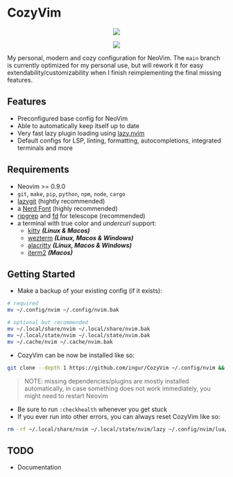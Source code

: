 # CozyVim

<p align="center">
  <img src="https://github-production-user-asset-6210df.s3.amazonaws.com/45173070/273734086-771e98dc-0a30-419d-be97-af587ce28ef1.png"/>
</p>
<p align="center">
  <img src="https://github-production-user-asset-6210df.s3.amazonaws.com/45173070/273744812-291c6b8a-b7a0-449e-a860-93fd5f52950b.png"/>
</p>

My personal, modern and cozy configuration for NeoVim. The `main` branch is currently optimized for my personal use, but will rework it
for easy extendability/customizability when I finish reimplementing the final missing features.

## Features

- Preconfigured base config for NeoVim
- Able to automatically keep itself up to date
- Very fast lazy plugin loading using [lazy.nvim](https://github.com/folke/lazy.nvim)
- Default configs for LSP, linting, formatting, autocompletions, integrated terminals and more

## Requirements

- Neovim >= 0.9.0
- `git`, `make`, `pip`, `python`, `npm`, `node`, `cargo`
- [lazygit](https://github.com/jesseduffield/lazygit) (hightly recommended)
- a [Nerd Font](https://www.nerdfonts.com/) (highly recommended)
- [ripgrep](https://github.com/BurntSushi/ripgrep) and [fd](https://github.com/sharkdp/fd) for telescope (recommended)
- a terminal with true color and _undercurl_ support:
  - [kitty](https://github.com/kovidgoyal/kitty) **_(Linux & Macos)_**
  - [wezterm](https://github.com/wez/wezterm) **_(Linux, Macos & Windows)_**
  - [alacritty](https://github.com/alacritty/alacritty) **_(Linux, Macos & Windows)_**
  - [iterm2](https://iterm2.com/) **_(Macos)_**

## Getting Started

- Make a backup of your existing config (if it exists):
```bash
# required
mv ~/.config/nvim ~/.config/nvim.bak

# optional but recommended
mv ~/.local/share/nvim ~/.local/share/nvim.bak
mv ~/.local/state/nvim ~/.local/state/nvim.bak
mv ~/.cache/nvim ~/.cache/nvim.bak
```
- CozyVim can be now be installed like so:
```bash
git clone --depth 1 https://github.com/ingur/CozyVim ~/.config/nvim && nvim
```
> NOTE: missing dependencies/plugins are mostly installed automatically, in case something does not work immediately, you might need to restart Neovim

- Be sure to run `:checkhealth` whenever you get stuck
- If you ever run into other errors, you can always reset CozyVim like so:
```bash
rm -rf ~/.local/share/nvim ~/.local/state/nvim/lazy ~/.config/nvim/lua/custom/lazy-lock.json
```

## TODO
- Documentation
